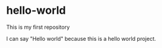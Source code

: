 # hello-world
This is my first repository

I can say "Hello world" because this is a hello world project.
